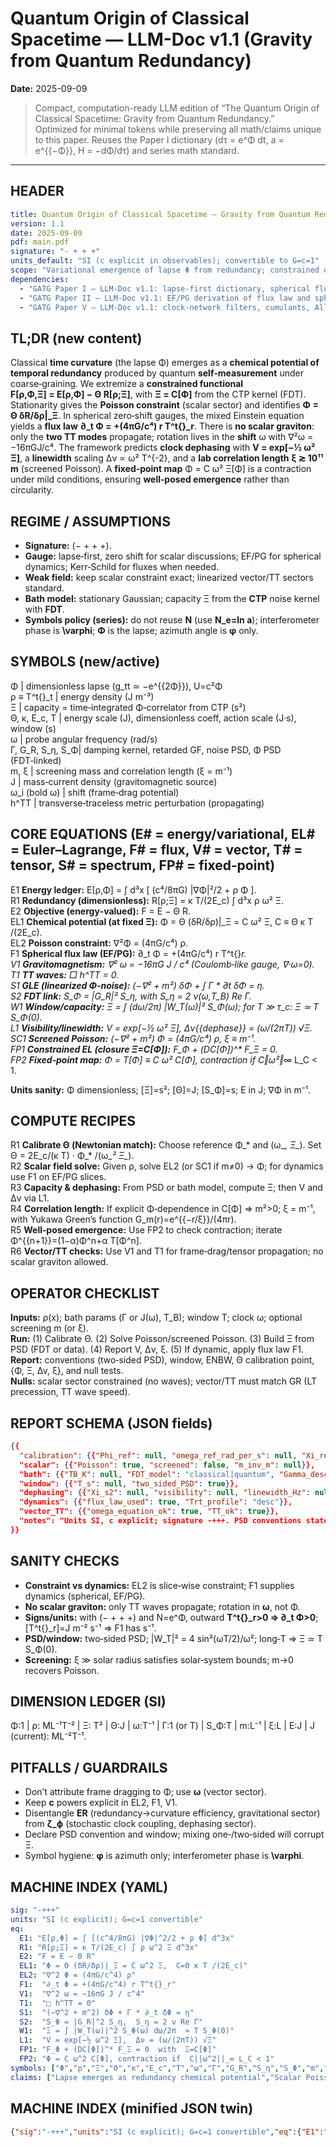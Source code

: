 # Quantum Origin of Classical Spacetime — LLM-Doc v1.1 (Gravity from Quantum Redundancy)
**Date:** 2025-09-09

> Compact, computation-ready LLM edition of “The Quantum Origin of Classical Spacetime: Gravity from Quantum Redundancy.”  
> Optimized for minimal tokens while preserving all math/claims unique to this paper. Reuses the Paper I dictionary (dτ = e^Φ dt, a = e^{{−Φ}}, H = −dΦ/dτ) and series math standard.

---

## HEADER
```yaml
title: Quantum Origin of Classical Spacetime — Gravity from Quantum Redundancy
version: 1.1
date: 2025-09-09
pdf: main.pdf
signature: "- + + +"
units_default: "SI (c explicit in observables); convertible to G=c=1"
scope: "Variational emergence of lapse Φ from redundancy; constrained objective F = E − Θ R with capacity Ξ from CTP/FDT; Poisson constraint, spherical flux law, no scalar graviton; vector (shift) & TT recovery; dephasing/linewidth, capacity Ξ and fixed-point well-posedness; correlation length ξ."
dependencies:
  - "GATG Paper I — LLM-Doc v1.1: lapse-first dictionary, spherical flux law usage"
  - "GATG Paper II — LLM-Doc v1.1: EF/PG derivation of flux law and spherical dynamics"
  - "GATG Paper V — LLM-Doc v1.1: clock-network filters, cumulants, Allan variance bridge"
```

## TL;DR (new content)
Classical **time curvature** (the lapse Φ) emerges as a **chemical potential of temporal redundancy** produced by quantum **self‑measurement** under coarse‑graining. We extremize a **constrained functional**  
**F[ρ,Φ,Ξ] = E[ρ,Φ] − Θ R[ρ;Ξ]**, with **Ξ = C[Φ]** from the CTP kernel (FDT). Stationarity gives the **Poisson constraint** (scalar sector) and identifies **Φ = Θ δR/δρ|_Ξ**. In spherical zero‑shift gauges, the mixed Einstein equation yields a **flux law** **∂_t Φ = +(4πG/c⁴) r T^t{}_r**. There is **no scalar graviton**: only the **two TT modes** propagate; rotation lives in the **shift** ω with ∇²ω = −16πGJ/c⁴. The framework predicts **clock dephasing** with **V = exp[−½ ω² Ξ]**, a **linewidth** scaling ∆ν ∝ ω² T^{-2}, and a **lab correlation length** **ξ ≳ 10¹¹ m** (screened Poisson). A **fixed‑point map** Φ = C ω² Ξ[Φ] is a contraction under mild conditions, ensuring **well‑posed emergence** rather than circularity.

## REGIME / ASSUMPTIONS
- **Signature:** (− + + +).  
- **Gauge:** lapse‑first, zero shift for scalar discussions; EF/PG for spherical dynamics; Kerr‑Schild for fluxes when needed.  
- **Weak field:** keep scalar constraint exact; linearized vector/TT sectors standard.  
- **Bath model:** stationary Gaussian; capacity Ξ from the **CTP** noise kernel with **FDT**.  
- **Symbols policy (series):** do not reuse **N** (use **N_e=ln a**); interferometer phase is **\varphi**; **Φ** is the lapse; azimuth angle is **φ** only.

## SYMBOLS (new/active)
Φ              | dimensionless lapse (g_tt ≃ −e^{{2Φ}}), U=c²Φ  
ρ ≡ T^t{}_t     | energy density (J m⁻³)  
Ξ               | capacity = time‑integrated Φ‑correlator from CTP (s²)  
Θ, κ, E_c, T    | energy scale (J), dimensionless coeff, action scale (J·s), window (s)  
ω               | probe angular frequency (rad/s)  
Γ, G_R, S_η, S_Φ| damping kernel, retarded GF, noise PSD, Φ PSD (FDT‑linked)  
m, ξ            | screening mass and correlation length (ξ = m⁻¹)  
J               | mass‑current density (gravitomagnetic source)  
ω_i (bold ω)    | shift (frame‑drag potential)  
h^TT            | transverse‑traceless metric perturbation (propagating)

## CORE EQUATIONS (E# = energy/variational, EL# = Euler–Lagrange, F# = flux, V# = vector, T# = tensor, S# = spectrum, FP# = fixed‑point)
E1  **Energy ledger:**  E[ρ,Φ] = ∫ d³x [ (c⁴/8πG) |∇Φ|²/2 + ρ Φ ].  
R1  **Redundancy (dimensionless):**  R[ρ;Ξ] = κ T/(2E_c) ∫ d³x ρ ω² Ξ.  
E2  **Objective (energy‑valued):**  F = E − Θ R.  
EL1 **Chemical potential (at fixed Ξ):**  Φ = Θ (δR/δρ)|_Ξ = C ω² Ξ,  C ≡ Θ κ T /(2E_c).  
EL2 **Poisson constraint:**  ∇²Φ = (4πG/c⁴) ρ.  
F1  **Spherical flux law (EF/PG):**  ∂_t Φ = +(4πG/c⁴) r T^t{}_r.  
V1  **Gravitomagnetism:**  ∇² ω = −16πG J / c⁴  (Coulomb‑like gauge, ∇·ω=0).  
T1  **TT waves:**  □ h^TT = 0.  
S1  **GLE (linearized Φ‑noise):** (−∇² + m²) δΦ + ∫ Γ * ∂_t δΦ = η.  
S2  **FDT link:**  S_Φ = |G_R|² S_η,  with  S_η = 2 ν(ω,T_B) Re Γ.  
W1  **Window/capacity:**  Ξ = ∫ (dω/2π) |W_T(ω)|² S_Φ(ω); for T ≫ τ_c: Ξ ≃ T S_Φ(0).  
L1  **Visibility/linewidth:**  V = exp[−½ ω² Ξ],  ∆ν_{{dephase}} = (ω/(2πT)) √Ξ.  
SC1 **Screened Poisson:**  (−∇² + m²) Φ = (4πG/c⁴) ρ,  ξ ≡ m⁻¹.  
FP1 **Constrained EL (closure Ξ=C[Φ]):**  F_Φ + (DC[Φ])^* F_Ξ = 0.  
FP2 **Fixed‑point map:**  Φ = T[Φ] ≡ C ω² C[Φ], contraction if  C‖ω²‖_∞ L_C < 1.

**Units sanity:** Φ dimensionless; [Ξ]=s²; [Θ]=J; [S_Φ]=s; E in J; ∇Φ in m⁻¹.

## COMPUTE RECIPES
R1 **Calibrate Θ (Newtonian match):** Choose reference Φ_* and (ω_*, Ξ_*). Set Θ = 2E_c/(κ T) · Φ_* /(ω_*² Ξ_*).  
R2 **Scalar field solve:** Given ρ, solve EL2 (or SC1 if m≠0) → Φ; for dynamics use F1 on EF/PG slices.  
R3 **Capacity & dephasing:** From PSD or bath model, compute Ξ; then V and ∆ν via L1.  
R4 **Correlation length:** If explicit Φ‑dependence in C[Φ] ⇒ m²>0; ξ = m⁻¹, with Yukawa Green’s function G_m(r)=e^{{−r/ξ}}/(4πr).  
R5 **Well‑posed emergence:** Use FP2 to check contraction; iterate Φ^{{n+1}}=(1−α)Φ^n+α T[Φ^n].  
R6 **Vector/TT checks:** Use V1 and T1 for frame‑drag/tensor propagation; no scalar graviton allowed.

## OPERATOR CHECKLIST
**Inputs:** ρ(x); bath params (Γ or J(ω), T_B); window T; clock ω; optional screening m (or ξ).  
**Run:** (1) Calibrate Θ. (2) Solve Poisson/screened Poisson. (3) Build Ξ from PSD (FDT or data). (4) Report V, ∆ν, ξ. (5) If dynamic, apply flux law F1.  
**Report:** conventions (two‑sided PSD), window, ENBW, Θ calibration point, {Φ, Ξ, ∆ν, ξ}, and null tests.  
**Nulls:** scalar sector constrained (no waves); vector/TT must match GR (LT precession, TT wave speed).

## REPORT SCHEMA (JSON fields)
```json
{{
  "calibration": {{"Phi_ref": null, "omega_ref_rad_per_s": null, "Xi_ref_s2": null, "Theta_J": null}},
  "scalar": {{"Poisson": true, "screened": false, "m_inv_m": null}},
  "bath": {{"TB_K": null, "FDT_model": "classical|quantum", "Gamma_desc": "ohmic|colored"}},
  "window": {{"T_s": null, "two_sided_PSD": true}},
  "dephasing": {{"Xi_s2": null, "visibility": null, "linewidth_Hz": null}},
  "dynamics": {{"flux_law_used": true, "Trt_profile": "desc"}},
  "vector_TT": {{"omega_equation_ok": true, "TT_ok": true}},
  "notes": "Units SI, c explicit; signature -+++. PSD conventions stated."
}}
```

## SANITY CHECKS
- **Constraint vs dynamics:** EL2 is slice‑wise constraint; F1 supplies dynamics (spherical, EF/PG).  
- **No scalar graviton:** only TT waves propagate; rotation in **ω**, not Φ.  
- **Signs/units:** with (− + + +) and N=e^Φ, outward **T^t{}_r>0 ⇒ ∂_t Φ>0**; [T^t{}_r]=J m⁻² s⁻¹ ⇒ F1 has s⁻¹.  
- **PSD/window:** two‑sided PSD; |W_T|² = 4 sin²(ωT/2)/ω²; long‑T ⇒ Ξ ≃ T S_Φ(0).  
- **Screening:** ξ ≫ solar radius satisfies solar‑system bounds; m→0 recovers Poisson.

## DIMENSION LEDGER (SI)
Φ:1 | ρ: ML⁻¹T⁻² | Ξ: T² | Θ:J | ω:T⁻¹ | Γ:1 (or T) | S_Φ:T | m:L⁻¹ | ξ:L | E:J | J (current): ML⁻²T⁻¹.

## PITFALLS / GUARDRAILS
- Don’t attribute frame dragging to Φ; use **ω** (vector sector).  
- Keep **c** powers explicit in EL2, F1, V1.  
- Disentangle **ER** (redundancy→curvature efficiency, gravitational sector) from **ζ_ϕ** (stochastic clock coupling, dephasing sector).  
- Declare PSD convention and window; mixing one‑/two‑sided will corrupt Ξ.  
- Symbol hygiene: **φ** is azimuth only; interferometer phase is **\varphi**.

## MACHINE INDEX (YAML)
```yaml
sig: "-+++"
units: "SI (c explicit); G=c=1 convertible"
eq:
  E1: "E[ρ,Φ] = ∫ [(c^4/8πG) |∇Φ|^2/2 + ρ Φ] d^3x"
  R1: "R[ρ;Ξ] = κ T/(2E_c) ∫ ρ ω^2 Ξ d^3x"
  E2: "F = E − Θ R"
  EL1: "Φ = Θ (δR/δρ)|_Ξ = C ω^2 Ξ,  C=Θ κ T /(2E_c)"
  EL2: "∇^2 Φ = (4πG/c^4) ρ"
  F1:  "∂_t Φ = +(4πG/c^4) r T^t{}_r"
  V1:  "∇^2 ω = −16πG J / c^4"
  T1:  "□ h^TT = 0"
  S1:  "(−∇^2 + m^2) δΦ + Γ * ∂_t δΦ = η"
  S2:  "S_Φ = |G_R|^2 S_η,  S_η = 2 ν Re Γ"
  W1:  "Ξ = ∫ |W_T(ω)|^2 S_Φ(ω) dω/2π  ≃ T S_Φ(0)"
  L1:  "V = exp[−½ ω^2 Ξ],  Δν = (ω/(2πT)) √Ξ"
  FP1: "F_Φ + (DC[Φ])^* F_Ξ = 0  with  Ξ=C[Φ]"
  FP2: "Φ = C ω^2 C[Φ], contraction if  C||ω^2||_∞ L_C < 1"
symbols: ["Φ","ρ","Ξ","Θ","κ","E_c","T","ω","Γ","G_R","S_η","S_Φ","m","ξ","J","ω_vec","h_TT"]
claims: ["Lapse emerges as redundancy chemical potential","Scalar Poisson + spherical flux law","No scalar graviton; vector/TT as in GR","Well-posed fixed-point with contraction","Predictive dephasing & correlation length"]
```

## MACHINE INDEX (minified JSON twin)
```json
{"sig":"-+++","units":"SI (c explicit); G=c=1 convertible","eq":{"E1":"E[ρ,Φ] = ∫ [(c^4/8πG) |∇Φ|^2/2 + ρ Φ] d^3x","R1":"R[ρ;Ξ] = κ T/(2E_c) ∫ ρ ω^2 Ξ d^3x","E2":"F = E − Θ R","EL1":"Φ = Θ (δR/δρ)|_Ξ = C ω^2 Ξ,  C=Θ κ T /(2E_c)","EL2":"∇^2 Φ = (4πG/c^4) ρ","F1":"∂_t Φ = +(4πG/c^4) r T^t{}_r","V1":"∇^2 ω = −16πG J / c^4","T1":"□ h^TT = 0","S1":"(−∇^2 + m^2) δΦ + Γ * ∂_t δΦ = η","S2":"S_Φ = |G_R|^2 S_η,  S_η = 2 ν Re Γ","W1":"Ξ = ∫ |W_T(ω)|^2 S_Φ(ω) dω/2π  ≃ T S_Φ(0)","L1":"V = exp[−½ ω^2 Ξ],  Δν = (ω/(2πT)) √Ξ","FP1":"F_Φ + (DC[Φ])^* F_Ξ = 0  with  Ξ=C[Φ]","FP2":"Φ = C ω^2 C[Φ], contraction if  C||ω^2||_∞ L_C < 1"},"symbols":["Φ","ρ","Ξ","Θ","κ","E_c","T","ω","Γ","G_R","S_η","S_Φ","m","ξ","J","ω_vec","h_TT"],"claims":["Lapse emerges as redundancy chemical potential","Scalar Poisson + spherical flux law","No scalar graviton; vector/TT as in GR","Well-posed fixed-point with contraction","Predictive dephasing & correlation length"]}
```
